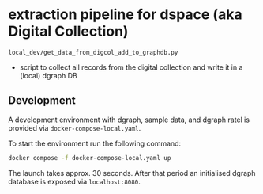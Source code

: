 # extraction pipeline for dspace (aka Digital Collection)


`local_dev/get_data_from_digcol_add_to_graphdb.py` 
- script to collect all records from the digital collection and write it in a (local) dgraph DB

## Development

A development environment with dgraph, sample data, and dgraph ratel is provided via `docker-compose-local.yaml`.

To start the environment run the following command: 

```bash
docker compose -f docker-compose-local.yaml up
```

The launch takes approx. 30 seconds. After that period an initialised dgraph database is exposed via `localhost:8080`.
